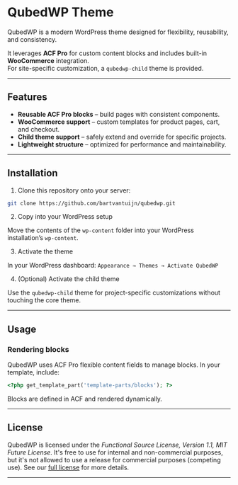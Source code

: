 # QubedWP Theme

QubedWP is a modern WordPress theme designed for flexibility, reusability, and consistency.

It leverages **ACF Pro** for custom content blocks and includes built-in **WooCommerce** integration.  
For site-specific customization, a `qubedwp-child` theme is provided.

---

## Features

- **Reusable ACF Pro blocks** – build pages with consistent components.
- **WooCommerce support** – custom templates for product pages, cart, and checkout.
- **Child theme support** – safely extend and override for specific projects.
- **Lightweight structure** – optimized for performance and maintainability.

---

## Installation

1. Clone this repository onto your server:

```bash
git clone https://github.com/bartvantuijn/qubedwp.git
```

2. Copy into your WordPress setup

Move the contents of the `wp-content` folder into your WordPress installation’s `wp-content`.

3. Activate the theme

In your WordPress dashboard:
`Appearance → Themes → Activate QubedWP`

4. (Optional) Activate the child theme

Use the `qubedwp-child` theme for project-specific customizations without touching the core theme.

---

## Usage

### Rendering blocks

QubedWP uses ACF Pro flexible content fields to manage blocks.
In your template, include:

```php
<?php get_template_part('template-parts/blocks'); ?>
```

Blocks are defined in ACF and rendered dynamically.

---

## License

QubedWP is licensed under the _Functional Source License, Version 1.1, MIT Future License_. It's free to use for
internal and non-commercial purposes, but it's not allowed to use a release for commercial purposes (competing use). See our [full license][license] for more details.

---

[license]: LICENSE.md